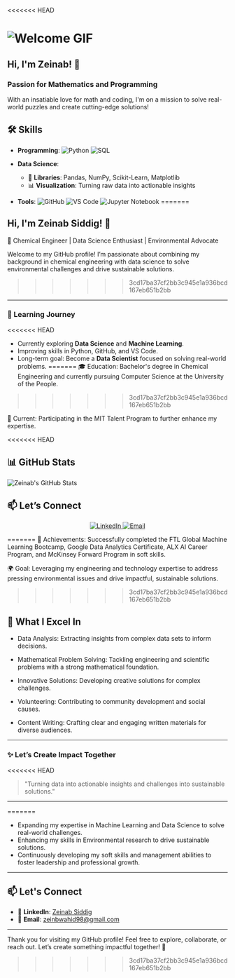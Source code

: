 <<<<<<< HEAD

# ![Welcome GIF](https://media.giphy.com/media/3o7btPCcdNniyf0ArS/giphy.gif)  

## Hi, I'm Zeinab! 👋

### Passion for Mathematics and Programming

With an insatiable love for math and coding, I'm on a mission to solve real-world puzzles and create cutting-edge solutions!

## 🛠 Skills

- **Programming**:
  ![Python](https://img.shields.io/badge/-Python-3776AB?logo=python&logoColor=white)
  ![SQL](https://img.shields.io/badge/-SQL-336791?logo=microsoft-sql-server&logoColor=white)

- **Data Science**:
  - 🧮 **Libraries**: Pandas, NumPy, Scikit-Learn, Matplotlib
  - 📊 **Visualization**: Turning raw data into actionable insights

- **Tools**:
  ![GitHub](https://img.shields.io/badge/-GitHub-181717?logo=github)
  ![VS Code](https://img.shields.io/badge/-VS_Code-007ACC?logo=visual-studio-code)
  ![Jupyter Notebook](https://img.shields.io/badge/-Jupyter-F37626?logo=jupyter&logoColor=white)
=======
## Hi, I'm Zeinab Siddig! 👋

🌱 Chemical Engineer | Data Science Enthusiast | Environmental Advocate

Welcome to my GitHub profile! I’m passionate about combining my background in
 chemical engineering with data science to solve environmental challenges and
 drive sustainable solutions.
>>>>>>> 3cd17ba37cf2bb3c945e1a936bcd167eb651b2bb

---

### 🌱 Learning Journey

<<<<<<< HEAD
- Currently exploring **Data Science** and **Machine Learning**.
- Improving skills in Python, GitHub, and VS Code.
- Long-term goal: Become a **Data Scientist** focused on solving real-world problems.
=======
🎓 Education: Bachelor's degree in Chemical Engineering and currently pursuing
 Computer Science at the University of the People.
>>>>>>> 3cd17ba37cf2bb3c945e1a936bcd167eb651b2bb

🌟 Current: Participating in the MIT Talent Program to further enhance
 my expertise.

<<<<<<< HEAD
## 📊 GitHub Stats

![Zeinab's GitHub Stats](https://github-readme-stats.vercel.app/api?username=zeinab15&show_icons=true&theme=radical)

## 📫 Let’s Connect

<p align="center">
  <a href="https://www.linkedin.com/in/zeinab-mohmmed" target="_blank">
    <img src="https://img.shields.io/badge/-LinkedIn-0077B5?logo=linkedin&logoColor=white" alt="LinkedIn">
  </a>
  <a href="mailto:zeinbwahid98@gmail.com" target="_blank">
    <img src="https://img.shields.io/badge/-Email-D14836?logo=gmail&logoColor=white" alt="Email">
  </a>
</p>
=======
🌟 Achievements: Successfully completed the FTL Global Machine Learning
Bootcamp, Google Data Analytics Certificate, ALX AI Career Program,
and McKinsey Forward Program in soft skills.

🌍 Goal: Leveraging my engineering and technology expertise to address pressing
environmental issues and drive impactful, sustainable solutions.
>>>>>>> 3cd17ba37cf2bb3c945e1a936bcd167eb651b2bb

## 🚀 What I Excel In

- Data Analysis: Extracting insights from complex data sets to inform decisions.
  
- Mathematical Problem Solving: Tackling engineering and scientific problems
   with a strong mathematical foundation.
  
- Innovative Solutions: Developing creative solutions for complex challenges.
- Volunteering: Contributing to community development and social causes.
- Content Writing: Crafting clear and engaging written materials for diverse
  audiences.
  
---

### ✨ Let’s Create Impact Together

<<<<<<< HEAD
> "Turning data into actionable insights and challenges into sustainable solutions."

---
=======
- Expanding my expertise in Machine Learning and Data Science to solve real-world challenges.
- Enhancing my skills in Environmental research to drive sustainable solutions.
- Continuously developing my soft skills and management abilities to foster leadership and professional growth.

---

## 📫 Let's Connect

- 💼 **LinkedIn**: [Zeinab Siddig](www.linkedin.com/in/zeinab-mohmmed)
- 📧 **Email**: <zeinbwahid98@gmail.com>

---

Thank you for visiting my GitHub profile! Feel free to explore, collaborate,
or reach out. Let’s create something impactful together! 🌟  
>>>>>>> 3cd17ba37cf2bb3c945e1a936bcd167eb651b2bb
